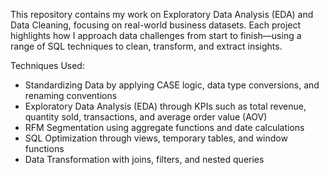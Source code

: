 This repository contains my work on Exploratory Data Analysis (EDA) and Data Cleaning, focusing on real-world business datasets. Each project highlights how I approach data challenges from start to finish—using a range of SQL techniques to clean, transform, and extract insights.

Techniques Used:

- Standardizing Data by applying CASE logic, data type conversions, and renaming conventions
- Exploratory Data Analysis (EDA) through KPIs such as total revenue, quantity sold, transactions, and average order value (AOV)
- RFM Segmentation using aggregate functions and date calculations
- SQL Optimization through views, temporary tables, and window functions
- Data Transformation with joins, filters, and nested queries
